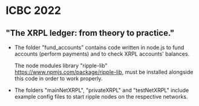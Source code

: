 # ICBC 2022

## "The XRPL ledger: from theory to practice."

- The folder "fund_accounts" contains code written in node.js to fund accounts (perform payments) and to check XRPL accounts' balances.

  The node modules library "ripple-lib" https://www.npmjs.com/package/ripple-lib, must be installed alongside this code in order to work properly.

- The folders "mainNetXRPL", "privateXRPL" and "testNetXRPL" include example config files to start ripple nodes on the respective networks.

